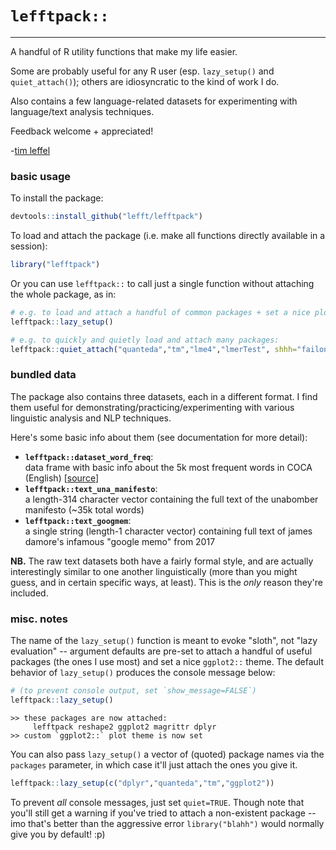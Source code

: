 
# `lefftpack::`
<hr>

A handful of R utility functions that make my life easier. 

Some are probably useful for any R user (esp. `lazy_setup()` and `quiet_attach()`); others are idiosyncratic to the kind of work I do.

Also contains a few language-related datasets for experimenting with language/text analysis techniques.

Feedback welcome + appreciated! 

-[tim leffel](http://lefft.xyz)


### basic usage 
<!-- <hr> -->

To install the package:
```r
devtools::install_github("lefft/lefftpack")
```

To load and attach the package (i.e. make all functions directly available in a session):
```r
library("lefftpack")
```

Or you can use `lefftpack::` to call just a single function without attaching the whole package, as in: 
```r
# e.g. to load and attach a handful of common packages + set a nice plot theme
lefftpack::lazy_setup()

# e.g. to quickly and quietly load and attach many packages:
lefftpack::quiet_attach("quanteda","tm","lme4","lmerTest", shhh="failonly")
```	


### bundled data
<!-- <hr> -->

The package also contains three datasets, each in a different format. I find them useful for demonstrating/practicing/experimenting with various linguistic analysis and NLP techniques. 

Here's some basic info about them (see documentation for more detail): 

- **`lefftpack::dataset_word_freq`**: <br> data frame with basic info about the 5k most frequent words in COCA (English) [[source](https://www.wordfrequency.info/sample.asp)]
- **`lefftpack::text_una_manifesto`**: <br> a length-314 character vector containing the full text of the unabomber manifesto (~35k total words)
- **`lefftpack::text_googmem`**: <br> a single string (length-1 character vector) containing full text of james damore's infamous "google memo" from 2017


**NB.** The raw text datasets both have a fairly formal style, and are actually interestingly similar to one another linguistically (more than you might guess, and in certain specific ways, at least). This is the *only* reason they're included. 


### misc. notes
<!-- <hr> -->

The name of the `lazy_setup()` function is meant to evoke "sloth", not "lazy evaluation" -- argument defaults are pre-set to attach a handful of useful packages (the ones I use most) and set a nice `ggplot2::` theme. The default behavior of `lazy_setup()` produces the console message below:

```r
# (to prevent console output, set `show_message=FALSE`)
lefftpack::lazy_setup()
```
```
>> these packages are now attached: 
     lefftpack reshape2 ggplot2 magrittr dplyr
>> custom `ggplot2::` plot theme is now set
```

You can also pass `lazy_setup()` a vector of (quoted) package names via the `packages` parameter, in which case it'll just attach the ones you give it. 

```r
lefftpack::lazy_setup(c("dplyr","quanteda","tm","ggplot2"))
```

To prevent *all* console messages, just set `quiet=TRUE`. Though note that you'll still get a warning if you've tried to attach a non-existent package -- imo that's better than the aggressive error `library("blahh")` would normally give you by default! :p)

